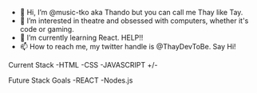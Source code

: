 - 👋 Hi, I’m @music-tko aka Thando but you can call me Thay like Tay.
- 👀 I’m interested in theatre and obsessed with computers, whether it's code or gaming.
- 🌱 I’m currently learning  React. HELP!!
- 📫 How to reach me, my twitter handle is @ThayDevToBe. Say Hi!


Current Stack
   -HTML
   -CSS
   -JAVASCRIPT +/-
   

Future Stack Goals
  -REACT
  -Nodes.js
  

